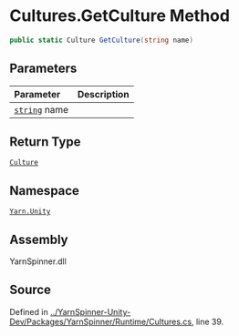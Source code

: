 <!-- This file was generated by a tool. Do not edit this file by hand. -->

# Cultures.GetCulture Method


```csharp
public static Culture GetCulture(string name)
```

## Parameters
|Parameter|Description|
|:---|:---|
|[`string`](https://docs.microsoft.com/dotnet/api/System.String) name||
## Return Type
[`Culture`](/api/csharp/yarn.unity/culture.md)


## Namespace
[`Yarn.Unity`](/api/csharp/yarn.unity/README.md)

## Assembly
YarnSpinner.dll

## Source
Defined in [../YarnSpinner-Unity-Dev/Packages/YarnSpinner/Runtime/Cultures.cs](https://github.com/YarnSpinnerTool/YarnSpinner-Unity//blob/develop/Runtime/Cultures.cs#L39), line 39.
